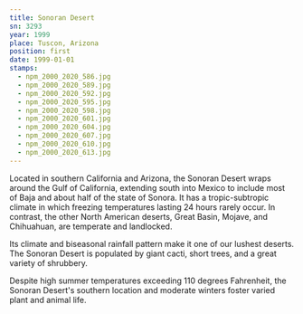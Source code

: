 ```yaml
---
title: Sonoran Desert
sn: 3293
year: 1999
place: Tuscon, Arizona
position: first
date: 1999-01-01
stamps: 
  - npm_2000_2020_586.jpg
  - npm_2000_2020_589.jpg
  - npm_2000_2020_592.jpg
  - npm_2000_2020_595.jpg
  - npm_2000_2020_598.jpg
  - npm_2000_2020_601.jpg
  - npm_2000_2020_604.jpg
  - npm_2000_2020_607.jpg
  - npm_2000_2020_610.jpg
  - npm_2000_2020_613.jpg
---
```

Located in southern California and Arizona, the Sonoran Desert wraps around the Gulf of California, extending south into Mexico to include most of Baja and about half of the state of Sonora. It has a tropic-subtropic climate in which freezing temperatures lasting 24 hours rarely occur. In contrast, the other North American deserts, Great Basin, Mojave, and Chihuahuan, are temperate and landlocked.

Its climate and biseasonal rainfall pattern make it one of our lushest deserts. The Sonoran Desert is populated by giant cacti, short trees, and a great variety of shrubbery.

Despite high summer temperatures exceeding 110 degrees Fahrenheit, the Sonoran Desert's southern location and moderate winters foster varied plant and animal life.
